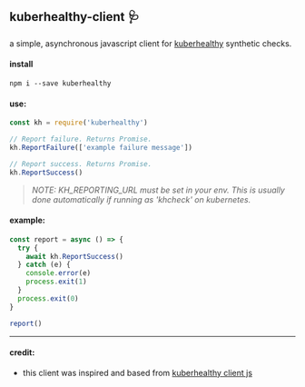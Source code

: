 ## kuberhealthy-client 🩺

a simple, asynchronous javascript client for [kuberhealthy](https://github.com/Comcast/kuberhealthy) synthetic checks. 

#### install

```
npm i --save kuberhealthy
```

#### use:

```javascript
const kh = require('kuberhealthy')

// Report failure. Returns Promise.
kh.ReportFailure(['example failure message'])

// Report success. Returns Promise.
kh.ReportSuccess()

```

> _NOTE: KH_REPORTING_URL must be set in your env. This is usually done automatically if running as 'khcheck' on kubernetes._ 

#### example: 
```javascript
const report = async () => {
  try {
    await kh.ReportSuccess()
  } catch (e) {
    console.error(e)
    process.exit(1)
  }
  process.exit(0)
}

report()
```
---

#### credit:

- this client was inspired and based from [kuberhealthy client js](https://github.com/Comcast/kuberhealthy/blob/master/clients/js/README.md)







